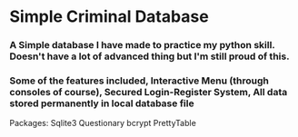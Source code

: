 # Simple Criminal Database

### A Simple database I have made to practice my python skill. Doesn't have a lot of advanced thing but I'm still proud of this.

### Some of the features included, Interactive Menu (through consoles of course), Secured Login-Register System, All data stored permanently in local database file



Packages:
Sqlite3
Questionary
bcrypt
PrettyTable
